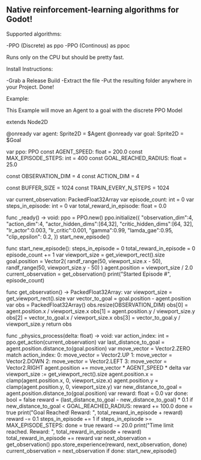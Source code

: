 Native reinforcement-learning algorithms for Godot!
-
Supported algorithms:

-PPO (Discrete) as ppo
-PPO (Continous) as ppoc


Runs only on the CPU but should be pretty fast.

Install Instructions:

-Grab a Release Build
-Extract the file
-Put the resulting folder anywhere in your Project. Done!

Example:

This Example will move an Agent to a goal with the discrete PPO Model

extends Node2D

@onready var agent: Sprite2D = $Agent
@onready var goal: Sprite2D = $Goal

var ppo: PPO
const AGENT_SPEED: float = 200.0
const MAX_EPISODE_STEPS: int = 400 
const GOAL_REACHED_RADIUS: float = 25.0

const OBSERVATION_DIM = 4 
const ACTION_DIM = 4

const BUFFER_SIZE = 1024
const TRAIN_EVERY_N_STEPS = 1024

var current_observation: PackedFloat32Array
var episode_count: int = 0
var steps_in_episode: int = 0
var total_reward_in_episode: float = 0.0

func _ready() -> void:
	ppo = PPO.new()
	ppo.initialize({
		"observation_dim":4,
		"action_dim":4,
		"actor_hidden_dims":[64,32],
		"critic_hidden_dims":[64, 32],
		"lr_actor":0.003,
		"lr_critic":0.001,
		"gamma":0.99,
		"lamda_gae":0.95,
		"clip_epsilon": 0.2,
	})
	start_new_episode()

func start_new_episode():
	steps_in_episode = 0
	total_reward_in_episode = 0
	episode_count += 1
	var viewport_size = get_viewport_rect().size
	goal.position = Vector2(
		randf_range(50, viewport_size.x - 50),
		randf_range(50, viewport_size.y - 50)
	)
	agent.position = viewport_size / 2.0
	current_observation = get_observation()
	print("Started Episode #", episode_count)

func get_observation() -> PackedFloat32Array:
	var viewport_size = get_viewport_rect().size
	var vector_to_goal = goal.position - agent.position
	var obs = PackedFloat32Array()
	obs.resize(OBSERVATION_DIM)
	obs[0] = agent.position.x / viewport_size.x
	obs[1] = agent.position.y / viewport_size.y
	obs[2] = vector_to_goal.x / viewport_size.x
	obs[3] = vector_to_goal.y / viewport_size.y
	return obs

func _physics_process(delta: float) -> void:
	var action_index: int = ppo.get_action(current_observation)
	var last_distance_to_goal = agent.position.distance_to(goal.position)
	var move_vector = Vector2.ZERO
	match action_index:
		0: move_vector = Vector2.UP
		1: move_vector = Vector2.DOWN
		2: move_vector = Vector2.LEFT
		3: move_vector = Vector2.RIGHT
	agent.position += move_vector * AGENT_SPEED * delta
	var viewport_size := get_viewport_rect().size
	agent.position.x = clamp(agent.position.x, 0, viewport_size.x)
	agent.position.y = clamp(agent.position.y, 0, viewport_size.y)
	var new_distance_to_goal = agent.position.distance_to(goal.position)
	var reward: float = 0.0
	var done: bool = false
	reward = (last_distance_to_goal - new_distance_to_goal) * 0.1
	if new_distance_to_goal < GOAL_REACHED_RADIUS:
		reward += 100.0
		done = true
		print("Goal Reached! Reward: ", total_reward_in_episode + reward)
	reward -= 0.1
	steps_in_episode += 1
	if steps_in_episode >= MAX_EPISODE_STEPS:
		done = true
		reward -= 20.0
		print("Time limit reached. Reward: ", total_reward_in_episode + reward)
	total_reward_in_episode += reward
	var next_observation = get_observation()
	ppo.store_experience(reward, next_observation, done)
	current_observation = next_observation
	if done:
		start_new_episode()
